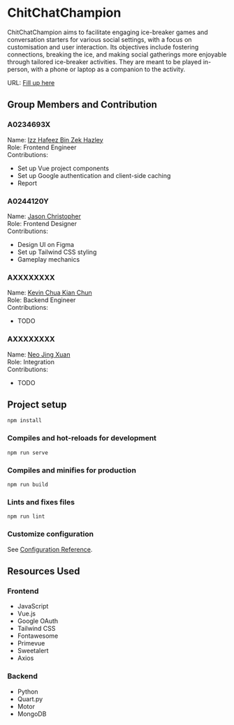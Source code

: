# ChitChatChampion
ChitChatChampion aims to facilitate engaging ice-breaker games and conversation starters for various social settings, with a focus on customisation and user interaction. Its objectives include fostering connections, breaking the ice, and making social gatherings more enjoyable through tailored ice-breaker activities. They are meant to be played in-person, with a phone or laptop as a companion to the activity.

URL: [Fill up here]()

## Group Members and Contribution

### A0234693X
Name: [Izz Hafeez Bin Zek Hazley](https://github.com/mynameizzhafeez)<br/>
Role: Frontend Engineer<br/>
Contributions:
* Set up Vue project components
* Set up Google authentication and client-side caching
* Report
### A0244120Y
Name: [Jason Christopher](https://github.com/jasonchristopher21)<br/>
Role: Frontend Designer<br/>
Contributions:
* Design UI on Figma
* Set up Tailwind CSS styling
* Gameplay mechanics
### AXXXXXXXX
Name: [Kevin Chua Kian Chun](https://github.com/kevinchua6)<br/>
Role: Backend Engineer<br/>
Contributions:
* TODO
### AXXXXXXXX
Name: [Neo Jing Xuan](https://github.com/neojxuan)<br/>
Role: Integration<br/>
Contributions:
* TODO

## Project setup
```
npm install
```

### Compiles and hot-reloads for development
```
npm run serve
```

### Compiles and minifies for production
```
npm run build
```

### Lints and fixes files
```
npm run lint
```

### Customize configuration
See [Configuration Reference](https://cli.vuejs.org/config/).

## Resources Used

### Frontend
* JavaScript
* Vue.js
* Google OAuth
* Tailwind CSS
* Fontawesome
* Primevue
* Sweetalert
* Axios

### Backend
* Python
* Quart.py
* Motor
* MongoDB
